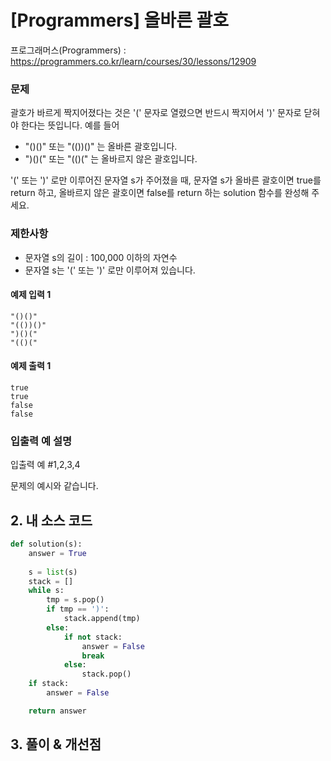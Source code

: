 # [Programmers] 올바른 괄호

프로그래머스(Programmers) :  https://programmers.co.kr/learn/courses/30/lessons/12909

### 문제

괄호가 바르게 짝지어졌다는 것은 '(' 문자로 열렸으면 반드시 짝지어서 ')' 문자로 닫혀야 한다는 뜻입니다. 예를 들어

- "()()" 또는 "(())()" 는 올바른 괄호입니다.
- ")()(" 또는 "(()(" 는 올바르지 않은 괄호입니다.

'(' 또는 ')' 로만 이루어진 문자열 s가 주어졌을 때, 문자열 s가 올바른 괄호이면 true를 return 하고, 올바르지 않은 괄호이면 false를 return 하는 solution 함수를 완성해 주세요.

### 제한사항

- 문자열 s의 길이 : 100,000 이하의 자연수
- 문자열 s는 '(' 또는 ')' 로만 이루어져 있습니다.

#### 예제 입력 1

```  
"()()"
"(())()"
")()("
"(()("
```  

#### 예제 출력 1

```  
true
true
false
false
```  

### 입출력 예 설명

입출력 예 #1,2,3,4

문제의 예시와 같습니다.

## 2. 내 소스 코드

```python  
def solution(s):
    answer = True
    
    s = list(s)
    stack = []
    while s:
        tmp = s.pop()
        if tmp == ')':
            stack.append(tmp)
        else:
            if not stack:
                answer = False
                break
            else:
                stack.pop()
    if stack:
        answer = False

    return answer
```  



## 3. 풀이 & 개선점